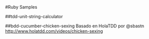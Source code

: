 #Ruby Samples

##tdd-unit-string-calculator

##bdd-cucumber-chicken-sexing
Basado en HolaTDD por @sbastn  
http://www.holatdd.com/videos/chicken-sexing
